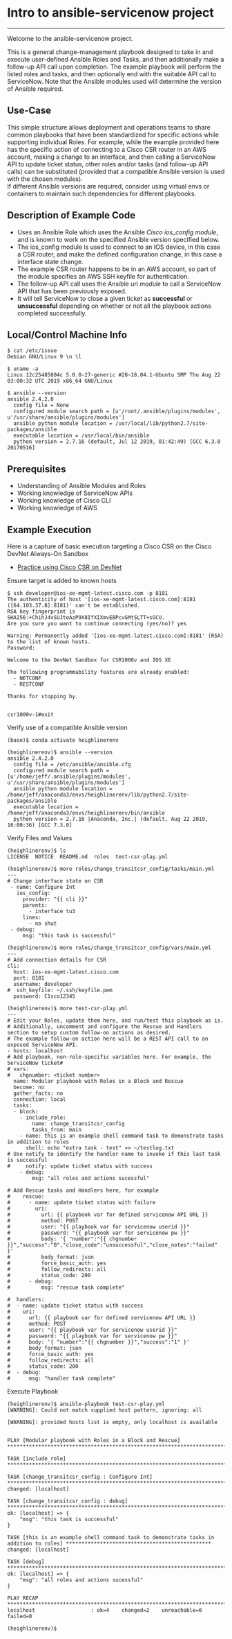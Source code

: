 # Intro to ansible-servicenow project
* * *
Welcome to the ansible-servicenow project.

This is a general change-management playbook designed to take in and execute user-defined Ansible Roles and Tasks, and then additionally make a follow-up API call upon completion.
The example playbook will perform the listed roles and tasks, and then optionally end with the suitable API call to ServiceNow.
Note that the Ansible modules used will determine the version of Ansible required.

Use-Case
-----------
This simple structure allows deployment and operations teams to share common playbooks that have been standardized for specific actions while supporting individual Roles.
For example, while the example provided here has the specific action of connecting to a Cisco CSR router in an AWS account, making a change to an interface, and then calling a ServiceNow API to update ticket status, 
other roles and/or tasks (and follow-up API calls) can be substituted (provided that a compatible Ansible version is used with the chosen modules).  
If different Ansible versions are required, consider using virtual envs or containers to maintain such dependencies for different playbooks.

Description of Example Code 
-----------
- Uses an Ansible Role which uses the Ansible *Cisco ios_config module*, and is known to work on the specified Ansible version specified below.
- The ios_config module is used to connect to an IOS device, in this case a CSR router, and make the defined configuration change, in this case a interface state change.
- The example CSR router happens to be in an AWS account, so part of the module specifies an AWS SSH keyfile for authentication.
- The follow-up API call uses the Ansible *uri module* to call a ServiceNow API that has been previously exposed.
- It will tell ServiceNow to close a given ticket as **successful** or **unsuccessful** depending on whether or not all the playbook actions completed successfully.


Local/Control Machine Info
-----------
```
$ cat /etc/issue
Debian GNU/Linux 9 \n \l

$ uname -a
Linux 12c25485804c 5.0.0-27-generic #28~18.04.1-Ubuntu SMP Thu Aug 22 03:00:32 UTC 2019 x86_64 GNU/Linux
 
$ ansible --version
ansible 2.4.2.0
  config file = None
  configured module search path = [u'/root/.ansible/plugins/modules', u'/usr/share/ansible/plugins/modules']
  ansible python module location = /usr/local/lib/python2.7/site-packages/ansible
  executable location = /usr/local/bin/ansible
  python version = 2.7.16 (default, Jul 12 2019, 01:42:49) [GCC 6.3.0 20170516]

```

Prerequisites
-----------
- Understanding of Ansible Modules and Roles
- Working knowledge of ServiceNow APIs
- Working knowledge of Cisco CLI
- Working knowledge of AWS

Example Execution
-----------
Here is a capture of basic execution targeting a Cisco CSR on the Cisco DevNet Always-On Sandbox
* [Practice using Cisco CSR on DevNet](https://devnetsandbox.cisco.com/RM/Diagram/Index/38ded1f0-16ce-43f2-8df5-43a40ebf752e?diagramType=Topology)

Ensure target is added to known hosts
```
$ ssh developer@ios-xe-mgmt-latest.cisco.com -p 8181
The authenticity of host '[ios-xe-mgmt-latest.cisco.com]:8181 ([64.103.37.8]:8181)' can't be established.
RSA key fingerprint is SHA256:+ChihJ4vSUJteAzP9X8IfXIXmvEBPcvGMtSLTT+sGCU.
Are you sure you want to continue connecting (yes/no)? yes

Warning: Permanently added '[ios-xe-mgmt-latest.cisco.com]:8181' (RSA) to the list of known hosts.
Password: 

Welcome to the DevNet Sandbox for CSR1000v and IOS XE

The following programmability features are already enabled:
  - NETCONF
  - RESTCONF

Thanks for stopping by.


csr1000v-1#exit
```

Verify use of a compatible Ansible version
```
(base)$ conda activate heighlinerenv

(heighlinerenv)$ ansible --version
ansible 2.4.2.0
  config file = /etc/ansible/ansible.cfg
  configured module search path = [u'/home/jeff/.ansible/plugins/modules', u'/usr/share/ansible/plugins/modules']
  ansible python module location = /home/jeff/anaconda3/envs/heighlinerenv/lib/python2.7/site-packages/ansible
  executable location = /home/jeff/anaconda3/envs/heighlinerenv/bin/ansible
  python version = 2.7.16 |Anaconda, Inc.| (default, Aug 22 2019, 16:00:36) [GCC 7.3.0]
``` 

Verify Files and Values
```
(heighlinerenv)$ ls
LICENSE  NOTICE  README.md  roles  test-csr-play.yml

(heighlinerenv)$ more roles/change_transitcsr_config/tasks/main.yml 
---
# Change interface state on CSR
 - name: Configure Int
   ios_config:
     provider: "{{ cli }}"
     parents:
       - interface tu3
     lines:
       - no shut
 - debug:
     msg: "this task is successful"

(heighlinerenv)$ more roles/change_transitcsr_config/vars/main.yml 
---
# Add connection details for CSR
cli:
  host: ios-xe-mgmt-latest.cisco.com
  port: 8181
  username: developer
#  ssh_keyfile: ~/.ssh/keyfile.pem
  password: C1sco12345

(heighlinerenv)$ more test-csr-play.yml 
---
# Edit your Roles, update them here, and run/test this playbook as is.
# Additionally, uncomment and configure the Rescue and Handlers section to setup custom follow-on actions as desired.
# The example follow-on action here will be a REST API call to an exposed ServiceNow API.
- hosts: localhost
# Add playbook, non-role-specific variables here. For example, the ServiceNow ticket#
# vars:
#   chgnumber: <ticket number> 
  name: Modular playbook with Roles in a Block and Rescue
  become: no
  gather_facts: no
  connection: local
  tasks:
  - block:
    - include_role:
        name: change_transitcsr_config
        tasks_from: main
    - name: this is an example shell command task to demonstrate tasks in addition to roles
      shell: echo "extra task - test" >> ~/testlog.txt
# Use notify to identify the handler name to invoke if this last task is successful
#     notify: update ticket status with success
    - debug:
        msg: "all roles and actions sucessful"

# Add Rescue tasks and Handlers here, for example
#    rescue:
#      - name: update ticket status with failure
#        uri:
#          url: {{ playbook var for defined servicenow API URL }}
#          method: POST
#          user: "{{ playbook var for servicenow userid }}"
#          password: "{{ playbook var for servicenow pw }}"
#          body: '{ "number":"{{ chgnumber }}","success":"0","close_code":"unsuccessful","close_notes":"failed" }'
#          body_format: json
#          force_basic_auth: yes
#          follow_redirects: all
#          status_code: 200
#      - debug:
#          msg: "rescue task complete"

#  handlers:
#  - name: update ticket status with success
#    uri:
#      url: {{ playbook var for defined servicenow API URL }}
#      method: POST
#      user: "{{ playbook var for servicenow userid }}"
#      password: "{{ playbook var for servicenow pw }}"
#      body: '{ "number":"{{ chgnumber }}","success":"1" }'
#      body_format: json
#      force_basic_auth: yes
#      follow_redirects: all
#      status_code: 200
#  - debug:
#      msg: "handler task complete"
```
Execute Playbook
```
(heighlinerenv)$ ansible-playbook test-csr-play.yml 
[WARNING]: Could not match supplied host pattern, ignoring: all

[WARNING]: provided hosts list is empty, only localhost is available


PLAY [Modular playbook with Roles in a Block and Rescue] *****************************************************************************

TASK [include_role] ******************************************************************************************************************

TASK [change_transitcsr_config : Configure Int] **************************************************************************************
changed: [localhost]

TASK [change_transitcsr_config : debug] **********************************************************************************************
ok: [localhost] => {
    "msg": "this task is successful"
}

TASK [this is an example shell command task to demonstrate tasks in addition to roles] ***********************************************
changed: [localhost]

TASK [debug] *************************************************************************************************************************
ok: [localhost] => {
    "msg": "all roles and actions sucessful"
}

PLAY RECAP ***************************************************************************************************************************
localhost                  : ok=4    changed=2    unreachable=0    failed=0   

(heighlinerenv)$

```
